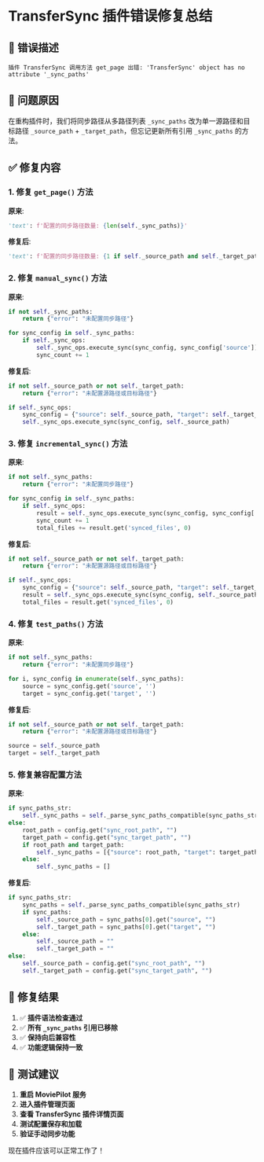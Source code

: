 # TransferSync 插件错误修复总结

## 🐛 错误描述
```
插件 TransferSync 调用方法 get_page 出错: 'TransferSync' object has no attribute '_sync_paths'
```

## 🔧 问题原因
在重构插件时，我们将同步路径从多路径列表 `_sync_paths` 改为单一源路径和目标路径 `_source_path` + `_target_path`，但忘记更新所有引用 `_sync_paths` 的方法。

## ✅ 修复内容

### 1. 修复 `get_page()` 方法
**原来**:
```python
'text': f'配置的同步路径数量: {len(self._sync_paths)}'
```

**修复后**:
```python
'text': f'配置的同步路径数量: {1 if self._source_path and self._target_path else 0}'
```

### 2. 修复 `manual_sync()` 方法
**原来**:
```python
if not self._sync_paths:
    return {"error": "未配置同步路径"}

for sync_config in self._sync_paths:
    if self._sync_ops:
        self._sync_ops.execute_sync(sync_config, sync_config['source'])
        sync_count += 1
```

**修复后**:
```python
if not self._source_path or not self._target_path:
    return {"error": "未配置源路径或目标路径"}

if self._sync_ops:
    sync_config = {"source": self._source_path, "target": self._target_path}
    self._sync_ops.execute_sync(sync_config, self._source_path)
```

### 3. 修复 `incremental_sync()` 方法
**原来**:
```python
if not self._sync_paths:
    return {"error": "未配置同步路径"}

for sync_config in self._sync_paths:
    if self._sync_ops:
        result = self._sync_ops.execute_sync(sync_config, sync_config['source'])
        sync_count += 1
        total_files += result.get('synced_files', 0)
```

**修复后**:
```python
if not self._source_path or not self._target_path:
    return {"error": "未配置源路径或目标路径"}

if self._sync_ops:
    sync_config = {"source": self._source_path, "target": self._target_path}
    result = self._sync_ops.execute_sync(sync_config, self._source_path)
    total_files = result.get('synced_files', 0)
```

### 4. 修复 `test_paths()` 方法
**原来**:
```python
if not self._sync_paths:
    return {"error": "未配置同步路径"}

for i, sync_config in enumerate(self._sync_paths):
    source = sync_config.get('source', '')
    target = sync_config.get('target', '')
```

**修复后**:
```python
if not self._source_path or not self._target_path:
    return {"error": "未配置源路径或目标路径"}

source = self._source_path
target = self._target_path
```

### 5. 修复兼容配置方法
**原来**:
```python
if sync_paths_str:
    self._sync_paths = self._parse_sync_paths_compatible(sync_paths_str)
else:
    root_path = config.get("sync_root_path", "")
    target_path = config.get("sync_target_path", "")
    if root_path and target_path:
        self._sync_paths = [{"source": root_path, "target": target_path}]
    else:
        self._sync_paths = []
```

**修复后**:
```python
if sync_paths_str:
    sync_paths = self._parse_sync_paths_compatible(sync_paths_str)
    if sync_paths:
        self._source_path = sync_paths[0].get("source", "")
        self._target_path = sync_paths[0].get("target", "")
    else:
        self._source_path = ""
        self._target_path = ""
else:
    self._source_path = config.get("sync_root_path", "")
    self._target_path = config.get("sync_target_path", "")
```

## 🎯 修复结果

1. ✅ **插件语法检查通过**
2. ✅ **所有 `_sync_paths` 引用已移除**
3. ✅ **保持向后兼容性**
4. ✅ **功能逻辑保持一致**

## 🚀 测试建议

1. **重启 MoviePilot 服务**
2. **进入插件管理页面**
3. **查看 TransferSync 插件详情页面**
4. **测试配置保存和加载**
5. **验证手动同步功能**

现在插件应该可以正常工作了！